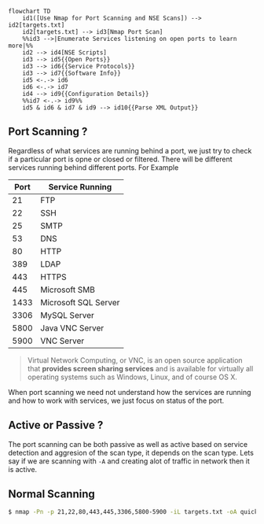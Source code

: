 ```mermaid
flowchart TD
	id1([Use Nmap for Port Scanning and NSE Scans]) --> id2[targets.txt]
	id2[targets.txt] --> id3[Nmap Port Scan]
	%%id3 -->|Enumerate Services listening on open ports to learn more|%% 
	id2 --> id4[NSE Scripts]
	id3 --> id5{{Open Ports}}
	id3 --> id6{{Service Protocols}}
	id3 --> id7{{Software Info}}
	id5 <-.-> id6
	id6 <-.-> id7
	id4 --> id9{{Configuration Details}}
	%%id7 <-.-> id9%%
	id5 & id6 & id7 & id9 --> id10{{Parse XML Output}}
```

## Port Scanning ?

Regardless of what services are running behind a port, we just try to check if a particular port is opne or closed or filtered. There will be different services running behind different ports. For Example

| Port | Service Running |
|--|--|
|21 | FTP|
|22 | SSH |
|25 | SMTP |
|53| DNS|
|80 | HTTP |
|389 |LDAP |
|443 |HTTPS |
|445 | Microsoft SMB |
|1433 | Microsoft SQL Server|
|3306| MySQL Server|
|5800 | Java VNC Server |
|5900 | VNC Server |

>Virtual Network Computing, or VNC, is an open source application that **provides screen sharing services** and is available for virtually all operating systems such as Windows, Linux, and of course OS X.

When port scanning we need not understand how the services are running and how to work with services, we just focus on status of the port.

## Active or Passive ?

The port scanning can be both passive as well as active based on service detection and aggresion of the scan type, it depends on the scan type. Lets say if we are scanning with `-A` and creating alot of traffic in network then it is active.

## Normal Scanning

```bash
$ nmap -Pn -p 21,22,80,443,445,3306,5800-5900 -iL targets.txt -oA quickscan
```

